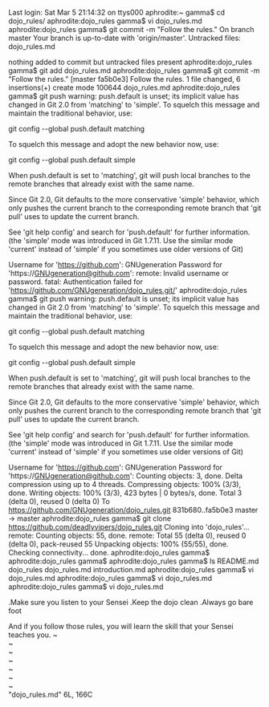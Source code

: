 Last login: Sat Mar  5 21:14:32 on ttys000
aphrodite:~ gamma$ cd dojo_rules/
aphrodite:dojo_rules gamma$ vi dojo_rules.md
aphrodite:dojo_rules gamma$ git commit -m "Follow the rules."
On branch master
Your branch is up-to-date with 'origin/master'.
Untracked files:
	dojo_rules.md

nothing added to commit but untracked files present
aphrodite:dojo_rules gamma$ git add dojo_rules.md 
aphrodite:dojo_rules gamma$ git commit -m "Follow the rules."
[master fa5b0e3] Follow the rules.
 1 file changed, 6 insertions(+)
 create mode 100644 dojo_rules.md
aphrodite:dojo_rules gamma$ git push
warning: push.default is unset; its implicit value has changed in
Git 2.0 from 'matching' to 'simple'. To squelch this message
and maintain the traditional behavior, use:

  git config --global push.default matching

To squelch this message and adopt the new behavior now, use:

  git config --global push.default simple

When push.default is set to 'matching', git will push local branches
to the remote branches that already exist with the same name.

Since Git 2.0, Git defaults to the more conservative 'simple'
behavior, which only pushes the current branch to the corresponding
remote branch that 'git pull' uses to update the current branch.

See 'git help config' and search for 'push.default' for further information.
(the 'simple' mode was introduced in Git 1.7.11. Use the similar mode
'current' instead of 'simple' if you sometimes use older versions of Git)

Username for 'https://github.com': GNUgeneration
Password for 'https://GNUgeneration@github.com': 
remote: Invalid username or password.
fatal: Authentication failed for 'https://github.com/GNUgeneration/dojo_rules.git/'
aphrodite:dojo_rules gamma$ git push
warning: push.default is unset; its implicit value has changed in
Git 2.0 from 'matching' to 'simple'. To squelch this message
and maintain the traditional behavior, use:

  git config --global push.default matching

To squelch this message and adopt the new behavior now, use:

  git config --global push.default simple

When push.default is set to 'matching', git will push local branches
to the remote branches that already exist with the same name.

Since Git 2.0, Git defaults to the more conservative 'simple'
behavior, which only pushes the current branch to the corresponding
remote branch that 'git pull' uses to update the current branch.

See 'git help config' and search for 'push.default' for further information.
(the 'simple' mode was introduced in Git 1.7.11. Use the similar mode
'current' instead of 'simple' if you sometimes use older versions of Git)

Username for 'https://github.com': GNUgeneration
Password for 'https://GNUgeneration@github.com': 
Counting objects: 3, done.
Delta compression using up to 4 threads.
Compressing objects: 100% (3/3), done.
Writing objects: 100% (3/3), 423 bytes | 0 bytes/s, done.
Total 3 (delta 0), reused 0 (delta 0)
To https://github.com/GNUgeneration/dojo_rules.git
   831b680..fa5b0e3  master -> master
aphrodite:dojo_rules gamma$ git clone https://github.com/deadlyvipers/dojo_rules.git
Cloning into 'dojo_rules'...
remote: Counting objects: 55, done.
remote: Total 55 (delta 0), reused 0 (delta 0), pack-reused 55
Unpacking objects: 100% (55/55), done.
Checking connectivity... done.
aphrodite:dojo_rules gamma$ 
aphrodite:dojo_rules gamma$ 
aphrodite:dojo_rules gamma$ ls
README.md	dojo_rules	dojo_rules.md	introduction.md
aphrodite:dojo_rules gamma$  vi dojo_rules.md 
aphrodite:dojo_rules gamma$  vi dojo_rules.md 
aphrodite:dojo_rules gamma$  vi dojo_rules.md 

.Make sure you listen to your Sensei
.Keep the dojo clean
.Always go bare foot

And if you follow those rules,
you will learn the skill that your Sensei teaches you.
~                                                                                               
~                                                                                               
~                                                                                               
~                                                                                               
~                                                                                               
~                                                                                               
~                                                                                               
"dojo_rules.md" 6L, 166C
